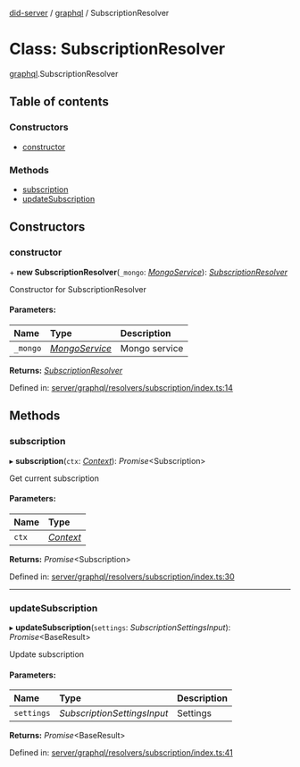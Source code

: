 [did-server](../README.md) / [graphql](../modules/graphql.md) / SubscriptionResolver

# Class: SubscriptionResolver

[graphql](../modules/graphql.md).SubscriptionResolver

## Table of contents

### Constructors

- [constructor](graphql.subscriptionresolver.md#constructor)

### Methods

- [subscription](graphql.subscriptionresolver.md#subscription)
- [updateSubscription](graphql.subscriptionresolver.md#updatesubscription)

## Constructors

### constructor

\+ **new SubscriptionResolver**(`_mongo`: [*MongoService*](services.mongoservice.md)): [*SubscriptionResolver*](graphql.subscriptionresolver.md)

Constructor for SubscriptionResolver

#### Parameters:

Name | Type | Description |
:------ | :------ | :------ |
`_mongo` | [*MongoService*](services.mongoservice.md) | Mongo service    |

**Returns:** [*SubscriptionResolver*](graphql.subscriptionresolver.md)

Defined in: [server/graphql/resolvers/subscription/index.ts:14](https://github.com/Puzzlepart/did/blob/049fedc8/server/graphql/resolvers/subscription/index.ts#L14)

## Methods

### subscription

▸ **subscription**(`ctx`: [*Context*](graphql_context.context.md)): *Promise*<Subscription\>

Get current subscription

#### Parameters:

Name | Type |
:------ | :------ |
`ctx` | [*Context*](graphql_context.context.md) |

**Returns:** *Promise*<Subscription\>

Defined in: [server/graphql/resolvers/subscription/index.ts:30](https://github.com/Puzzlepart/did/blob/049fedc8/server/graphql/resolvers/subscription/index.ts#L30)

___

### updateSubscription

▸ **updateSubscription**(`settings`: *SubscriptionSettingsInput*): *Promise*<BaseResult\>

Update subscription

#### Parameters:

Name | Type | Description |
:------ | :------ | :------ |
`settings` | *SubscriptionSettingsInput* | Settings    |

**Returns:** *Promise*<BaseResult\>

Defined in: [server/graphql/resolvers/subscription/index.ts:41](https://github.com/Puzzlepart/did/blob/049fedc8/server/graphql/resolvers/subscription/index.ts#L41)
